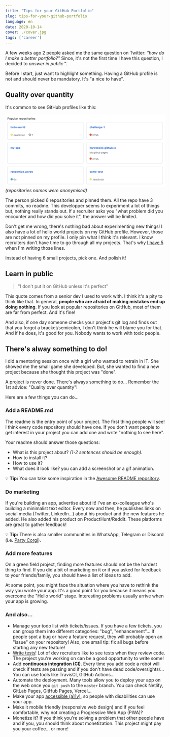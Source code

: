 ```yaml
---
title: "Tips for your GitHub Portfolio"
slug: tips-for-your-github-portfolio
language: en
date: 2020-10-14
cover: ./cover.jpg
tags: ['career']
---
```


A few weeks ago 2 people asked me the same question on Twitter: *"how do I make a better portfolio?"*
Since, it's not the first time I have this question, I decided to *answer in public™️*.

Before I start, just want to highlight something. Having a GitHub profile is not and should never be mandatory. It's "a nice to have".

## Quality over quantity

It's common to see GitHub profiles like this:

![pinned GitHub repositories with no description](./pinned-repos-meh.png)
*(repositories names were anonymised)*

The person picked 6 repositories and pinned them. All the repo have 3 commits, no readme. This developper seems to experiment a lot of things but, nothing really stands out. If a recruiter asks you "what problem did you encounter and how did you solve it", the answer will be limited.

Don't get me wrong, there's nothing bad about experimenting new things! I also have a lot of hello world projects on my GitHub profile. However, those are not pinned on my profile. I only pin what I think it's relevant. I know recruiters don't have time to go through all my projects. That's why [I have 5](https://github.com/maxpou) when I'm writing those lines.

Instead of having 6 small projects, pick one. And polish it!


## Learn in public

> "I don't put it on GitHub unless it's perfect"

This quote comes from a senior dev I used to work with. I think it's a pity to think like that. In general, **people who are afraid of making mistakes end up doing nothing**. If you look at popular repositories on GitHub, most of them are far from perfect. And it's fine!

And also, if one day someone checks your project's git log and finds out that you forgot a bracket/semicolon, I don't think he will blame you for that. And if he does, it's good for you. Nobody wants to work with toxic people.


## There's alway something to do!

I did a mentoring session once with a girl who wanted to retrain in IT. She showed me the small game she developed. But, she wanted to find a new project because she thought this project was "done".

A project is never done. There's always something to do... Remember the 1st advice: "Quality over quantity"!

Here are a few things you can do...

### Add a README.md

The readme is the entry point of your project. The first thing people will see!
I think every code repository should have one. If you don't want people to get interest in your project you can add one and write "nothing to see here".

Your readme should answer those questions:
* What is this project about? _(1-2 sentences should be enough)._
* How to install it?
* How to use it?
* What does it look like? you can add a screenshot or a gif animation.

💡 **Tip:** You can take some inspiration in the [Awesome README repository](https://github.com/matiassingers/awesome-readme).

### Do marketing

If you're building an app, advertise about it! I've an ex-colleague who's building a minimalist text editor. Every now and then, he publishes links on social media (Twitter, LinkedIn...) about his product and the new features he added. He also added his product on ProductHunt/Reddit. These platforms are great to gather feedback!

💡 **Tip:** There is also smaller communities in WhatsApp, Telegram or Discord (i.e. [Party Corgi](https://discord.gg/partycorgi)).

### Add more features

On a green field project, finding more features should not be the hardest thing to find. If you did a bit of marketing on it or if you asked for feedback to your friends/family, you should have a list of ideas to add.

At some point, you might face the situation where you have to rethink the way you wrote your app. It's a good point for you because it means you overcome the "Hello world" stage. Interesting problems usually arrive when your app is growing.


### And also...

* Manage your todo list with tickets/issues. If you have a few tickets, you can group them into different categories: "bug", "enhancement"... If people spot a bug or have a feature request, they will probably open an "issue" on your repository! Also, one small tip: fix all bugs before starting any new feature!
* [Write tests](/10-tips-write-better-tests)! Lot of dev recruiters like to see tests when they review code. The project you're working on can be a good opportunity to write some!
* Add **continuous integration (CI)**. Every time you add code a robot will check if tests are passing and if you don't have dead code/oversights/... You can use tools like TravisCI, GitHub Actions...
* Automate the deployment. Many tools allow you to deploy your app on the web once you `git push` to the `master` branch. You can check Netlify, GitLab Pages, GitHub Pages, Vercel...
* Make your app [accessible (a11y)](https://developers.google.com/web/fundamentals/accessibility), so people with disabilities can use your app.
* Make it mobile friendly (responsive web design) and if you feel comfortable, why not creating a Progressive Web App (PWA)?
* Monetize it? If you think you're solving a problem that other people have and if you, you should think about monetization. This project might pay you your coffee... or more!
